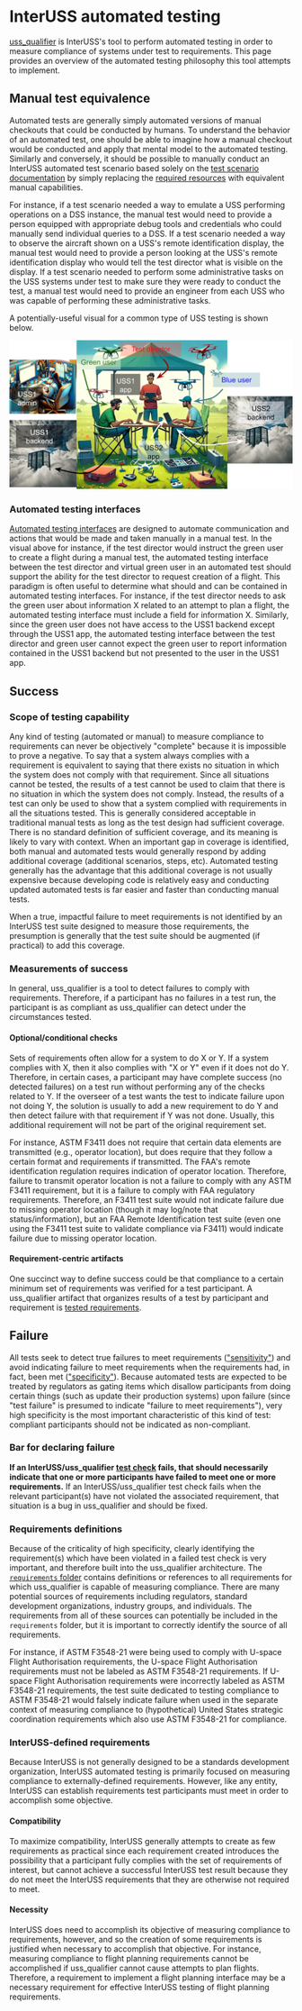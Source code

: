 # InterUSS automated testing

[uss_qualifier](./README.md) is InterUSS's tool to perform automated testing in
order to measure compliance of systems under test to requirements. This page
provides an overview of the automated testing philosophy this tool attempts to
implement.

## Manual test equivalence

Automated tests are generally simply automated versions of manual checkouts that
could be conducted by humans. To understand the behavior of an automated test,
one should be able to imagine how a manual checkout would be conducted and apply
that mental model to the automated testing. Similarly and conversely, it should
be possible to manually conduct an InterUSS automated test scenario based solely
on the [test scenario documentation](./scenarios/README.md#documentation) by
simply replacing the [required resources](./scenarios/README.md#resources) with
equivalent manual capabilities.

For instance, if a test scenario needed a way to emulate a USS performing
operations on a DSS instance, the manual test would need to provide a person
equipped with appropriate debug tools and credentials who could manually send
individual queries to a DSS. If a test scenario needed a way to observe the
aircraft shown on a USS's remote identification display, the manual test would
need to provide a person looking at the USS's remote identification display who
would tell the test director what is visible on the display. If a test scenario
needed to perform some administrative tasks on the USS systems under test to
make sure they were ready to conduct the test, a manual test would need to
provide an engineer from each USS who was capable of performing these
administrative tasks.

A potentially-useful visual for a common type of USS testing is shown below.

![Manual testing visual](../../assets/manual_testing_visual.png)

### Automated testing interfaces

[Automated testing interfaces](https://github.com/interuss/automated_testing_interfaces)
are designed to automate communication and actions that would be made and taken
manually in a manual test. In the visual above for instance, if the test
director would instruct the green user to create a flight during a manual test,
the automated testing interface between the test director and virtual green user
in an automated test should support the ability for the test director to request
creation of a flight. This paradigm is often useful to determine what should and
can be contained in automated testing interfaces. For instance, if the test
director needs to ask the green user about information X related to an attempt
to plan a flight, the automated testing interface must include a field for
information X. Similarly, since the green user does not have access to the USS1
backend except through the USS1 app, the automated testing interface between the
test director and green user cannot expect the green user to report information
contained in the USS1 backend but not presented to the user in the USS1 app.

## Success

### Scope of testing capability

Any kind of testing (automated or manual) to measure compliance to requirements
can never be objectively "complete" because it is impossible to prove a
negative. To say that a system always complies with a requirement is equivalent
to saying that there exists no situation in which the system does not comply
with that requirement. Since all situations cannot be tested, the results of a
test cannot be used to claim that there is no situation in which the system does
not comply. Instead, the results of a test can only be used to show that a
system complied with requirements in all the situations tested. This is
generally considered acceptable in traditional manual tests as long as the test
design had sufficient coverage. There is no standard definition of sufficient
coverage, and its meaning is likely to vary with context. When an important gap
in coverage is identified, both manual and automated tests would generally
respond by adding additional coverage (additional scenarios, steps, etc).
Automated testing generally has the advantage that this additional coverage is
not usually expensive because developing code is relatively easy and conducting
updated automated tests is far easier and faster than conducting manual tests.

When a true, impactful failure to meet requirements is not identified by an
InterUSS test suite designed to measure those requirements, the presumption is
generally that the test suite should be augmented (if practical) to add this
coverage.

### Measurements of success

In general, uss_qualifier is a tool to detect failures to comply with
requirements. Therefore, if a participant has no failures in a test run, the
participant is as compliant as uss_qualifier can detect under the circumstances
tested.

#### Optional/conditional checks

Sets of requirements often allow for a system to do X or Y. If a system complies
with X, then it also complies with "X or Y" even if it does not do Y. Therefore,
in certain cases, a participant may have complete success (no detected failures)
on a test run without performing any of the checks related to Y. If the overseer
of a test wants the test to indicate failure upon not doing Y, the solution is
usually to add a new requirement to do Y and then detect failure with that
requirement if Y was not done. Usually, this additional requirement will not be
part of the original requirement set.

For instance, ASTM F3411 does not require that certain data elements are
transmitted (e.g., operator location), but does require that they follow a
certain format and requirements if transmitted. The FAA's remote identification
regulation requires indication of operator location. Therefore, failure to
transmit operator location is not a failure to comply with any ASTM F3411
requirement, but it is a failure to comply with FAA regulatory requirements.
Therefore, an F3411 test suite would not indicate failure due to missing
operator location (though it may log/note that status/information), but an FAA
Remote Identification test suite (even one using the F3411 test suite to
validate compliance via F3411) would indicate failure due to missing operator
location.

#### Requirement-centric artifacts

One succinct way to define success could be that compliance to a certain minimum
set of requirements was verified for a test participant. A uss_qualifier
artifact that organizes results of a test by participant and requirement
is [tested requirements](./reports/tested_requirements).

## Failure

All tests seek to detect true failures to meet
requirements (["sensitivity"](https://en.wikipedia.org/wiki/Sensitivity_and_specificity))
and avoid indicating failure to meet requirements when the requirements had, in
fact, been
met (["specificity"](https://en.wikipedia.org/wiki/Sensitivity_and_specificity)).
Because automated tests are expected to be treated by regulators as gating items
which disallow participants from doing certain things (such as update their
production systems) upon failure (since "test failure" is presumed to indicate
"failure to meet requirements"), very high specificity is the most important
characteristic of this kind of test: compliant participants should not be
indicated as non-compliant.

### Bar for declaring failure

**If an InterUSS/uss_qualifier [test check](scenarios/README.md#checks) fails,
that should necessarily indicate that one or more participants have failed to
meet one or more requirements.**  If an InterUSS/uss_qualifier test check fails
when the relevant participant(s) have not violated the associated requirement,
that situation is a bug in uss_qualifier and should be fixed.

### Requirements definitions

Because of the criticality of high specificity, clearly identifying the
requirement(s) which have been violated in a failed test check is very
important, and therefore built into the uss_qualifier architecture.
The [`requirements` folder](./requirements) contains definitions or references
to all requirements for which uss_qualifier is capable of measuring compliance.
There are many potential sources of requirements including regulators, standard
development organizations, industry groups, and individuals. The requirements
from all of these sources can potentially be included in the `requirements`
folder, but it is important to correctly identify the source of all
requirements.

For instance, if ASTM F3548-21 were being used to comply with U-space Flight
Authorisation requirements, the U-space Flight Authorisation requirements must
not be labeled as ASTM F3548-21 requirements. If U-space Flight Authorisation
requirements were incorrectly labeled as ASTM F3548-21 requirements, the test
suite dedicated to testing compliance to ASTM F3548-21 would falsely indicate
failure when used in the separate context of measuring compliance to
(hypothetical) United States strategic coordination requirements which also use
ASTM F3548-21 for compliance.

### InterUSS-defined requirements

Because InterUSS is not generally designed to be a standards development
organization, InterUSS automated testing is primarily focused on measuring
compliance to externally-defined requirements. However, like any entity,
InterUSS can establish requirements test participants must meet in order to
accomplish some objective.

#### Compatibility

To maximize compatibility, InterUSS generally attempts to create as few
requirements as practical since each requirement created introduces the
possibility that a participant fully complies with the set of requirements of
interest, but cannot achieve a successful InterUSS test result because they do
not meet the InterUSS requirements that they are otherwise not required to meet.

#### Necessity

InterUSS does need to accomplish its objective of measuring compliance to
requirements, however, and so the creation of some requirements is justified
when necessary to accomplish that objective. For instance, measuring compliance
to flight planning requirements cannot be accomplished if uss_qualifier cannot
cause attempts to plan flights. Therefore, a requirement to implement a flight
planning interface may be a necessary requirement for effective InterUSS testing
of flight planning requirements.
